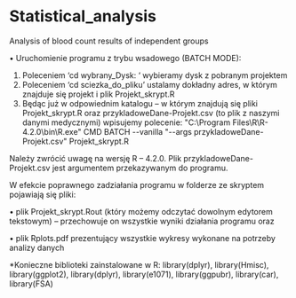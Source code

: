 # Statistical_analysis
 Analysis of blood count results of independent groups 

•	Uruchomienie programu z trybu wsadowego (BATCH MODE):
1)	Poleceniem ‘cd wybrany_Dysk: ‘ wybieramy dysk z pobranym projektem 
2)	Poleceniem ‘cd sciezka_do_pliku’ ustalamy dokładny adres, w którym znajduje się projekt i plik Projekt_skrypt.R
3)	Będąc już w odpowiednim katalogu – w którym znajdują się pliki Projekt_skrypt.R oraz przykladoweDane-Projekt.csv (to plik z naszymi danymi medycznymi) wpisujemy polecenie:
    "C:\Program Files\R\R-4.2.0\bin\R.exe" CMD BATCH --vanilla "--args przykladoweDane-Projekt.csv" Projekt_skrypt.R

Należy zwrócić uwagę na wersję R – 4.2.0. 
Plik przykladoweDane-Projekt.csv jest argumentem przekazywanym do programu.

   W efekcie poprawnego zadziałania programu w folderze ze skryptem pojawiają się pliki: 

•	plik Projekt_skrypt.Rout (który możemy odczytać dowolnym edytorem tekstowym) – przechowuje on wszystkie wyniki działania programu oraz 

•	plik Rplots.pdf prezentujący wszystkie wykresy wykonane na potrzeby analizy danych
 

*Konieczne biblioteki zainstalowane w R:
library(dplyr), library(Hmisc), library(ggplot2), library(dplyr), library(e1071), library(ggpubr), library(car), library(FSA)
